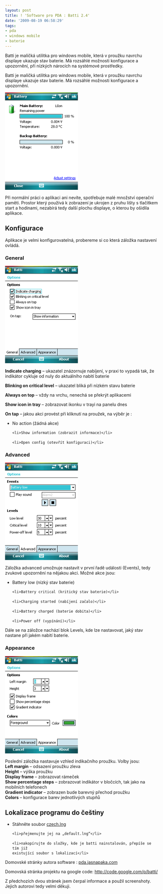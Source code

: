 ```yaml
---
layout: post
title: ! 'Software pro PDA : Batti 2.4'
date: '2009-08-19 06:58:29'
tags:
- pda
- windows mobile
- baterie
---
```


Batti je maličká utilitka pro windows mobile, která v proužku
navrchu displaye ukazuje stav baterie. Má rozsáhlé možnosti konfigurace a
upozornění, při nízkých nárocích na systémové prostředky.


<p>Batti je maličká utilitka pro windows mobile, která v proužku
navrchu displaye ukazuje stav baterie. Má rozsáhlé možnosti konfigurace a
upozornění.</p>

<div><img src="/images/56.png" width="240" alt="stav baterie"
height="320" /></div>

<p>Při normální práci o aplikaci ani nevíte, spotřebuje malé
množství operační paměti. Prostor který používá k zobrazení je
ukrojen z pruhu lišty s tlačítkem start a hodinami, nezabírá tedy
další plochu displaye, o kterou by ošidila aplikace.</p>

<h2>Konfigurace</h2>

<p>Aplikace je velmi konfigurovatelná, probereme si co která záložka
nastavení ovládá.</p>

<h3>General</h3>

<div><img src="/images/59.gif" width="240" alt="konfigurační volby"
height="320" /></div>

<p><strong>Indicate charging</strong> – ukazatel znázornuje nabíjení,
v praxi to vypadá tak, že indikátor cykluje od nuly do aktuálního
nabití baterie</p>

<p><strong>Blinking on critical level</strong> – ukazatel bliká při
nízkém stavu baterie</p>

<p><strong>Always on top</strong> – vždy na vrchu, nenechá se překrýt
aplikacemi</p>

<p><strong>Show icon in tray</strong> – zobrazovat ikonku v trayi na
panelu dnes</p>

<p><strong>On tap</strong> – jakou akci provést při kliknutí na
proužek, na výběr je :</p>

<ul>
	<li>No action (žádná akce)</li>

	<li>Show information (zobrazit informace)</li>

	<li>Open config (otevřít konfiguraci)</li>
</ul>

<h3>Advanced</h3>

<div><img src="/images/57.gif" width="240" alt="konfiruační volby"
height="320" /></div>

<p>Záložka advanced umožnuje nastavit v první řadě události
(Events), tedy zvukové upozornění na nějakou akci. Možné akce jsou:</p>

<ul>
	<li>Battery low (nízký stav baterie)</li>

	<li>Battery critical (kritický stav baterie)</li>

	<li>Charging started (nabíjení začalo)</li>

	<li>Battery charged (baterie dobita)</li>

	<li>Power off (vypínání)</li>
</ul>

<p>Dále se na záložce nachází blok Levels, kde lze nastavovat, jaký stav
nastane při jakém nabití baterie.</p>

<h3>Appearance</h3>

<div><img src="/images/58.gif" width="240" alt="design" height="320" /></div>

<p>Poslední záložka nastavuje vzhled indikačního proužku. Volby jsou:
<br /><strong>Left margin</strong> – odsazení proužku zleva
<br /><strong>Height</strong> – výška proužku
<br /><strong>Display frame</strong> – zobrazovat rámeček
<br /><strong>Show percentage steps</strong> – zobrazovat indikátor
v bločcích, tak jako na mobilních telefonech
<br /><strong>Gradient indicator</strong> – zobrazen bude barevný
přechod proužku
<br /><strong>Colors</strong> – konfigurace barev jednotlivých
stupňů</p>

<h2>Lokalizace programu do češtiny</h2>

<ul>
	<li>Stáhněte soubor <a href="/downloads/czech.lng">czech.lng</a></li>

	<li>přejmenujte jej na „default.lng“</li>

	<li>nakopírujte do složky, kde je batti nainstalován, přepíše se tím již
	existující soubor s lokalizací</li>
</ul>

<p>Domovské stránky autora software : <a
href="http://pda.jasnapaka.com/">pda.jasnapaka.com</a></p>

<p>Domovská stránka projektu na google code: <a
href="http://code.google.com/p/batti/">http://code.google.com/p/batti/</a></p>

<p>Z předchozích dvou stránek jsem čerpal informace a použil
screenshoty. Jejich autorovi tedy velmi děkuji.</p>

